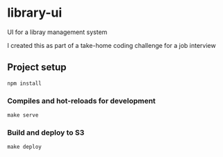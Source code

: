 # library-ui

UI for a libray management system

I created this as part of a take-home coding challenge for a job interview


## Project setup
```
npm install
```

### Compiles and hot-reloads for development
```
make serve
```

### Build and deploy to S3
```
make deploy
```
